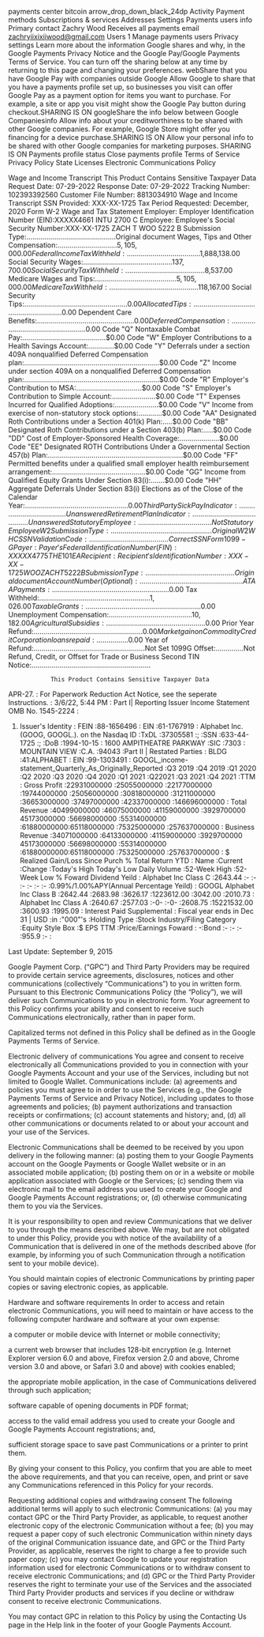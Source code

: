 payments center
bitcoin
arrow_drop_down_black_24dp
Activity
Payment methods
Subscriptions & services
Addresses
Settings
Payments users
info
Primary contact
Zachry Wood
Receives all payments email
zachryiixixiiwood@gmail.com
Users
1
Manage payments users
Privacy settings
Learn more about the information Google shares and why, in the Google Payments Privacy Notice and the Google Pay/Google Payments Terms of Service. You can turn off the sharing below at any time by returning to this page and changing your preferences.
webShare that you have Google Pay with companies outside Google
Allow Google to share that you have a payments profile set up, so businesses you visit can offer Google Pay as a payment option for items you want to purchase.
For example, a site or app you visit might show the Google Pay button during checkout.SHARING IS ON
googleShare the info below between Google Companiesinfo
Allow info about your creditworthiness to be shared with other Google companies.
For example, Google Store might offer you financing for a device purchase.SHARING IS ON
Allow your personal info to be shared with other Google companies for marketing purposes.
SHARING IS ON
Payments profile status
Close payments profile
Terms of Service
Privacy Policy
State Licenses
Electronic Communications Policy


Wage and Income Transcript
This Product Contains Sensitive Taxpayer Data
Request Date: 07-29-2022
Response Date: 07-29-2022
Tracking Number: 102393392560
Customer File Number: 8813034910
Wage and Income Transcript
SSN Provided: XXX-XX-1725
Tax Period Requested: December, 2020
Form W-2 Wage and Tax Statement
Employer:
Employer Identification Number (EIN):XXXXX4661
INTU
2700 C
Employee:
Employee's Social Security Number:XXX-XX-1725
ZACH T WOO
5222 B
Submission Type:.............................................Original document
Wages, Tips and Other Compensation:..............................$5,105,000.00
Federal Income Tax Withheld:.....................................$1,888,138.00
Social Security Wages:.............................................$137,700.00
Social Security Tax Withheld:........................................$8,537.00
Medicare Wages and Tips:.........................................$5,105,000.00
Medicare Tax Withheld:.............................................$118,167.00
Social Security Tips:....................................................$0.00
Allocated Tips:..........................................................$0.00
Dependent Care Benefits:.................................................$0.00
Deferred Compensation:...................................................$0.00
Code "Q" Nontaxable Combat Pay:..........................................$0.00
Code "W" Employer Contributions to a Health Savings Account:.............$0.00
Code "Y" Deferrals under a section 409A nonqualified Deferred Compensation
plan:....................................................................$0.00
Code "Z" Income under section 409A on a nonqualified Deferred Compensation
plan:....................................................................$0.00
Code "R" Employer's Contribution to MSA:.................................$0.00
Code "S" Employer's Contribution to Simple Account:......................$0.00
Code "T" Expenses Incurred for Qualified Adoptions:......................$0.00
Code "V" Income from exercise of non-statutory stock options:............$0.00
Code "AA" Designated Roth Contributions under a Section 401(k) Plan:.....$0.00
Code "BB" Designated Roth Contributions under a Section 403(b) Plan:.....$0.00
Code "DD" Cost of Employer-Sponsored Health Coverage:....................$0.00
Code "EE" Designated ROTH Contributions Under a Governmental Section 457(b)
Plan:....................................................................$0.00
Code "FF" Permitted benefits under a qualified small employer health
reimbursement arrangement:...............................................$0.00
Code "GG" Income from Qualified Equity Grants Under Section 83(i):.......$0.00
Code "HH" Aggregate Deferrals Under Section 83(i) Elections as of the Close
of the Calendar Year:....................................................$0.00
Third Party Sick Pay Indicator:.....................................Unanswered
Retirement Plan Indicator:..........................................Unanswered
Statutory Employee:.....................................Not Statutory Employee
W2 Submission Type:...................................................Original
W2 WHC SSN Validation Code:........................................Correct SSN
Form 1099-G
Payer:
Payer's Federal Identification Number (FIN):XXXXX4775
THE
101 EA
Recipient:
Recipient's Identification Number:XXX-XX-1725
WOO ZACH T
5222 B
Submission Type:.............................................Original document
Account Number (Optional):....................................................
ATAA Payments:...........................................................$0.00
Tax Withheld:........................................................$1,026.00
Taxable Grants:..........................................................$0.00
Unemployment Compensation:..........................................$10,182.00
Agricultural Subsidies:..................................................$0.00
Prior Year Refund:.......................................................$0.00
Market gain on Commodity Credit Corporation loans repaid:................$0.00
Year of Refund:........................................................Not Set
1099G Offset:..............Not Refund, Credit, or Offset for Trade or Business
Second TIN Notice:............................................................
                
                This Product Contains Sensitive Taxpayer Data

APR-27. :
For Paperwork Reduction Act Notice, see the seperate Instructions. :
3/6/22, 5:44 PM :
Part I| Reporting Issuer Income Statement OMB No. 1545-2224 :
1. Issuer's Identity :
FEIN :88-1656496 :
EIN :61-1767919 :
Alphabet Inc.(GOOG, GOOGL.). on the Nasdaq ID :TxDL :37305581 :; :SSN :633-44-1725 :; :DoB :1994-10-15 :
1600 AMPITHEATRE PARKWAY :SIC :7303 :
MOUNTAIN VIEW :C.A. :94043 :Part II | Restated Parties :
BLDG :41:ALPHABET :
EIN :99-1303491 :
GOOGL_income-statement_Quarterly_As_Originally_Reported :Q3 2019 :Q4 2019 :Q1 2020 :Q2 2020 :Q3 2020 :Q4 2020 :Q1 2021 :Q22021 :Q3 2021 :Q4 2021 :TTM :
Gross Profit :22931000000 :25055000000 :22177000000 :19744000000 :25056000000 :30818000000 :31211000000 :36653000000 :37497000000 :42337000000 :146696000000 :
Total Revenue :40499000000 :46075000000 :41159000000 :3929700000 45173000000 :56698000000 :55314000000 :61880000000:65118000000 :75325000000 :257637000000 :
Business Revenue :34071000000 :64133000000 :41159000000 :3929700000 45173000000 :56698000000 :55314000000 :61880000000:65118000000 :75325000000 :257637000000 :
$ Realized Gain/Loss Since Purch % Total Return YTD :
Name :Current :Change :Today's High Today's Low Daily Volume :52-Week High :52-Week Low % Foward Dividend Yeild :
Alphabet Inc Class C :2643.44 :- :- :- :- :- :- :0.99%/1.00%APY(Annual Percentage Yeild) :
GOOGL Alphabet Inc Class B :2642.44 :2683.98 :3626.17 :1223612.00 :3042.00 :2010.73 :
Alphabet Inc Class A :2640.67 :2577.03 :-0- :-0- :2608.75 :15221532.00 :3600.93 :1995.09 :
Interest Paid Supplemental :
Fiscal year ends in Dec 31 |
 USD :in :"000"'s :Holding Type :Stock Industry/Filing Category :Equity Style Box :$ EPS TTM :Price/Earnings Foward :
-:Bond :- :- :- :955.9 :- :
 
Last Update: September 9, 2015

Google Payment Corp. (“GPC”) and Third Party Providers may be required to provide certain service agreements, disclosures, notices and other communications (collectively “Communications”) to you in written form. Pursuant to this Electronic Communications Policy (the “Policy”), we will deliver such Communications to you in electronic form. Your agreement to this Policy confirms your ability and consent to receive such Communications electronically, rather than in paper form.

Capitalized terms not defined in this Policy shall be defined as in the Google Payments Terms of Service.

Electronic delivery of communications
You agree and consent to receive electronically all Communications provided to you in connection with your Google Payments Account and your use of the Services, including but not limited to Google Wallet. Communications include: (a) agreements and policies you must agree to in order to use the Services (e.g., the Google Payments Terms of Service and Privacy Notice), including updates to those agreements and policies; (b) payment authorizations and transaction receipts or confirmations; (c) account statements and history; and, (d) all other communications or documents related to or about your account and your use of the Services.

Electronic Communications shall be deemed to be received by you upon delivery in the following manner: (a) posting them to your Google Payments account on the Google Payments or Google Wallet website or in an associated mobile application; (b) posting them on or in a website or mobile application associated with Google or the Services; (c) sending them via electronic mail to the email address you used to create your Google and Google Payments Account registrations; or, (d) otherwise communicating them to you via the Services.

It is your responsibility to open and review Communications that we deliver to you through the means described above. We may, but are not obligated to under this Policy, provide you with notice of the availability of a Communication that is delivered in one of the methods described above (for example, by informing you of such Communication through a notification sent to your mobile device).

You should maintain copies of electronic Communications by printing paper copies or saving electronic copies, as applicable.

Hardware and software requirements
In order to access and retain electronic Communications, you will need to maintain or have access to the following computer hardware and software at your own expense:

a computer or mobile device with Internet or mobile connectivity;

a current web browser that includes 128-bit encryption (e.g. Internet Explorer version 6.0 and above, Firefox version 2.0 and above, Chrome version 3.0 and above, or Safari 3.0 and above) with cookies enabled;

the appropriate mobile application, in the case of Communications delivered through such application;

software capable of opening documents in PDF format;

access to the valid email address you used to create your Google and Google Payments Account registrations; and,

sufficient storage space to save past Communications or a printer to print them.

By giving your consent to this Policy, you confirm that you are able to meet the above requirements, and that you can receive, open, and print or save any Communications referenced in this Policy for your records.

Requesting additional copies and withdrawing consent
The following additional terms will apply to such electronic Communications: (a) you may contact GPC or the Third Party Provider, as applicable, to request another electronic copy of the electronic Communication without a fee; (b) you may request a paper copy of such electronic Communication within ninety days of the original Communication issuance date, and GPC or the Third Party Provider, as applicable, reserves the right to charge a fee to provide such paper copy; (c) you may contact Google to update your registration information used for electronic Communications or to withdraw consent to receive electronic Communications; and (d) GPC or the Third Party Provider reserves the right to terminate your use of the Services and the associated Third Party Provider products and services if you decline or withdraw consent to receive electronic Communications.

You may contact GPC in relation to this Policy by using the Contacting Us page in the Help link in the footer of your Google Payments Account.
